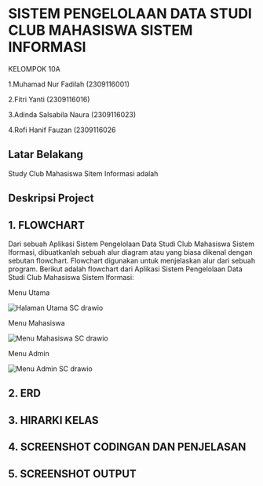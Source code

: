 # SISTEM PENGELOLAAN DATA STUDI CLUB MAHASISWA SISTEM INFORMASI

KELOMPOK 10A

  1.Muhamad Nur Fadilah (2309116001)

  2.Fitri Yanti (2309116016)
  
  3.Adinda Salsabila Naura (2309116023)
  
  4.Rofi Hanif Fauzan (2309116026

## Latar Belakang

Study Club Mahasiswa Sitem Informasi adalah


## Deskripsi Project



## 1. FLOWCHART

Dari sebuah Aplikasi Sistem Pengelolaan Data Studi Club Mahasiswa Sistem Iformasi, dibuatkanlah sebuah alur diagram atau yang biasa dikenal dengan sebutan flowchart. Flowchart digunakan untuk menjelaskan alur dari sebuah program. Berikut adalah flowchart dari Aplikasi Sistem Pengelolaan Data Studi Club Mahasiswa Sistem Iformasi:

Menu Utama

![Halaman Utama SC drawio](https://github.com/user-attachments/assets/8b26a20e-f6c9-4a83-9642-0b69b7b11137)

Menu Mahasiswa

![Menu Mahasiswa SC drawio](https://github.com/user-attachments/assets/d46ad664-831c-4fab-b0cf-2562a3cc4e9e)

Menu Admin

![Menu Admin SC drawio](https://github.com/user-attachments/assets/c8bab607-1714-468e-acda-9a79b67002e1)


## 2. ERD




##  3. HIRARKI KELAS



##  4. SCREENSHOT CODINGAN DAN PENJELASAN




##  5. SCREENSHOT OUTPUT

